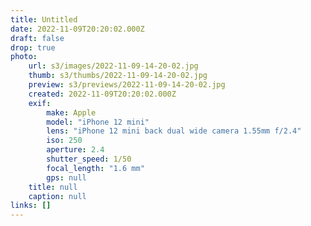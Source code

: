 ```yaml
---
title: Untitled
date: 2022-11-09T20:20:02.000Z
draft: false
drop: true
photo:
    url: s3/images/2022-11-09-14-20-02.jpg
    thumb: s3/thumbs/2022-11-09-14-20-02.jpg
    preview: s3/previews/2022-11-09-14-20-02.jpg
    created: 2022-11-09T20:20:02.000Z
    exif:
        make: Apple
        model: "iPhone 12 mini"
        lens: "iPhone 12 mini back dual wide camera 1.55mm f/2.4"
        iso: 250
        aperture: 2.4
        shutter_speed: 1/50
        focal_length: "1.6 mm"
        gps: null
    title: null
    caption: null
links: []
---
```

